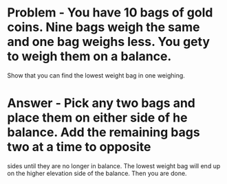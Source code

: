 # Problem - You have 10 bags of gold coins. Nine bags weigh the same and one bag weighs less. You gety to weigh them on a balance.
Show that you can find the lowest weight bag in one weighing.

# Answer - Pick any two bags and place them on either side of he balance.  Add the remaining bags two at a time to opposite
sides until they are no longer in balance. The lowest weight bag will end up on the higher elevation side of the balance. Then you
are done.